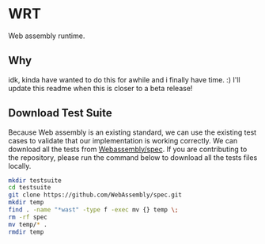# WRT

Web assembly runtime.

## Why

idk, kinda have wanted to do this for awhile and i finally have time. :) I'll
update this readme when this is closer to a beta release!

## Download Test Suite

Because Web assembly is an existing standard, we can use the existing test cases
to validate that our implementation is working correctly. We can download all
the tests from [Webassembly/spec](https://github.com/WebAssembly/spec/tree/main/test/core).
If you are contributing to the repository, please run the command below to download
all the tests files locally.

```bash
mkdir testsuite
cd testsuite
git clone https://github.com/WebAssembly/spec.git
mkdir temp
find . -name "*wast" -type f -exec mv {} temp \;
rm -rf spec
mv temp/* .
rmdir temp
```
